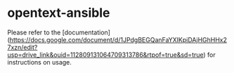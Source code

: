 # opentext-ansible

Please refer to the [documentation] (https://docs.google.com/document/d/1JPdgBEGQanFaYXIKpiDAjHGhHHx27xzn/edit?usp=drive_link&ouid=112809131064709313786&rtpof=true&sd=true) for instructions on usage. 
